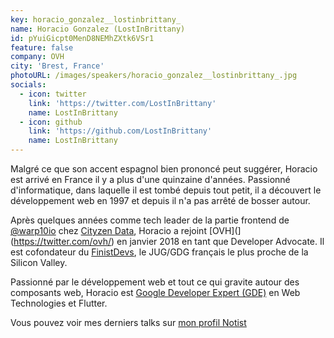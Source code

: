 ```yaml
---
key: horacio_gonzalez__lostinbrittany_
name: Horacio Gonzalez (LostInBrittany)
id: pYuiGicpt0MenD8NEMhZXtk6VSr1
feature: false
company: OVH
city: 'Brest, France'
photoURL: /images/speakers/horacio_gonzalez__lostinbrittany_.jpg
socials:
  - icon: twitter
    link: 'https://twitter.com/LostInBrittany'
    name: LostInBrittany
  - icon: github
    link: 'https://github.com/LostInBrittany'
    name: LostInBrittany
---
```

Malgré ce que son accent espagnol bien prononcé peut suggérer, Horacio est arrivé en France il y a plus d'une quinzaine d'années. Passionné d'informatique, dans laquelle il est tombé depuis tout petit, il a découvert le développement web en 1997 et depuis il n'a pas arrêté de bosser autour.

Après quelques années comme tech leader de la partie frontend de [@warp10io](https://twitter.com/warp10io/) chez [Cityzen Data](https://twitter.com/cityendata/), Horacio a rejoint [OVH](](https://twitter.com/ovh/) en janvier 2018 en tant que Developer Advocate. Il est cofondateur du [FinistDevs](https://twitter.com/finistdevs/), le JUG/GDG français le plus proche de la Silicon Valley.

Passionné par le développement web et tout ce qui gravite autour des composants web, Horacio est [Google Developer Expert (GDE)](https://developers.google.com/experts/people/horacio-gonzalez) en Web Technologies et Flutter.

Vous pouvez voir mes derniers talks sur [mon profil Notist](https://noti.st/lostinbrittany)